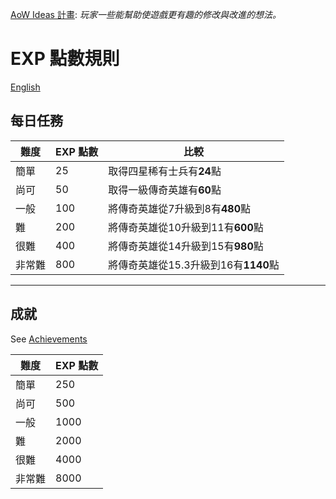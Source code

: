[AoW Ideas 計畫](https://github.com/nefarious-kitsune/aow.ideas):
*玩家一些能幫助使遊戲更有趣的修改與改進的想法。*

# EXP 點數規則

[English](exp-point-rules)

## 每日任務

| 難度       | EXP 點數 | 比較             |
| ----------- | -----------| ---------------------- |
| 簡單        | 25         | 取得四星稀有士兵有**24**點 |
| 尚可        | 50         | 取得一級傳奇英雄有**60**點 |
| 一般        | 100        | 將傳奇英雄從7升級到8有**480**點 |
| 難          | 200        | 將傳奇英雄從10升級到11有**600**點 |
| 很難        | 400        | 將傳奇英雄從14升級到15有**980**點 |
| 非常難      | 800        | 將傳奇英雄從15.3升級到16有**1140**點 |

----

## 成就

See [Achievements](achievements)

| 難度       | EXP 點數 |
| ----------- | -------|
| 簡單        | 250 |
| 尚可        | 500 |
| 一般        | 1000 |
| 難          | 2000 |
| 很難        | 4000 |
| 非常難      | 8000 |
